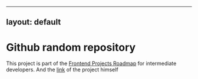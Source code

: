 <!-- START JEKYLL LAYOUT -->
---
layout: default
---
<!-- END JEKYLL LAYOUT -->
# Github random repository

This project is part of the [Frontend Projects Roadmap](https://roadmap.sh/frontend/projects) for intermediate developers. And the [link](https://roadmap.sh/projects/github-random-repo) of the project himself 
